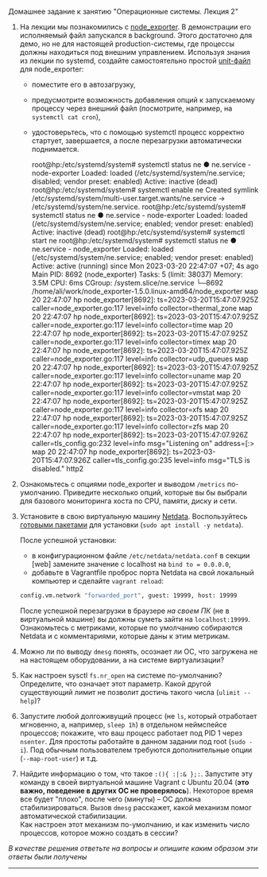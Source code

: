Домашнее задание к занятию "Операционные системы. Лекция 2"


1. На лекции мы познакомились с [node_exporter](https://github.com/prometheus/node_exporter/releases). В демонстрации его исполняемый файл запускался в background. Этого достаточно для демо, но не для настоящей production-системы, где процессы должны находиться под внешним управлением. Используя знания из лекции по systemd, создайте самостоятельно простой [unit-файл](https://www.freedesktop.org/software/systemd/man/systemd.service.html) для node_exporter:

    * поместите его в автозагрузку,
    * предусмотрите возможность добавления опций к запускаемому процессу через внешний файл (посмотрите, например, на `systemctl cat cron`),
    * удостоверьтесь, что с помощью systemctl процесс корректно стартует, завершается, а после перезагрузки автоматически поднимается.

         
         root@hp:/etc/systemd/system# systemctl status ne
         ● ne.service - node-exporter
            Loaded: loaded (/etc/systemd/system/ne.service; disabled; vendor preset: enabled)
            Active: inactive (dead)
         root@hp:/etc/systemd/system# systemctl enable ne
         Created symlink /etc/systemd/system/multi-user.target.wants/ne.service → /etc/systemd/system/ne.service.
         root@hp:/etc/systemd/system# systemctl status ne
         ● ne.service - node-exporter
            Loaded: loaded (/etc/systemd/system/ne.service; enabled; vendor preset: enabled)
            Active: inactive (dead)
         root@hp:/etc/systemd/system# systemctl start ne
         root@hp:/etc/systemd/system# systemctl status ne
         ● ne.service - node_exporter
            Loaded: loaded (/etc/systemd/system/ne.service; enabled; vendor preset: enabled)
            Active: active (running) since Mon 2023-03-20 22:47:07 +07; 4s ago
            Main PID: 8692 (node_exporter)
               Tasks: 5 (limit: 38037)
            Memory: 3.5M
               CPU: 6ms
            CGroup: /system.slice/ne.service
                      └─8692 /home/ali/work/node_exporter-1.5.0.linux-amd64/node_exporter
      мар 20 22:47:07 hp node_exporter[8692]: ts=2023-03-20T15:47:07.925Z caller=node_exporter.go:117 level=info collector=thermal_zone
      мар 20 22:47:07 hp node_exporter[8692]: ts=2023-03-20T15:47:07.925Z caller=node_exporter.go:117 level=info collector=time
      мар 20 22:47:07 hp node_exporter[8692]: ts=2023-03-20T15:47:07.925Z caller=node_exporter.go:117 level=info collector=timex
      мар 20 22:47:07 hp node_exporter[8692]: ts=2023-03-20T15:47:07.925Z caller=node_exporter.go:117 level=info collector=udp_queues
      мар 20 22:47:07 hp node_exporter[8692]: ts=2023-03-20T15:47:07.925Z caller=node_exporter.go:117 level=info collector=uname
      мар 20 22:47:07 hp node_exporter[8692]: ts=2023-03-20T15:47:07.925Z caller=node_exporter.go:117 level=info collector=vmstat
      мар 20 22:47:07 hp node_exporter[8692]: ts=2023-03-20T15:47:07.925Z caller=node_exporter.go:117 level=info collector=xfs
      мар 20 22:47:07 hp node_exporter[8692]: ts=2023-03-20T15:47:07.925Z caller=node_exporter.go:117 level=info collector=zfs
      мар 20 22:47:07 hp node_exporter[8692]: ts=2023-03-20T15:47:07.926Z caller=tls_config.go:232 level=info msg="Listening on" address=[:>
      мар 20 22:47:07 hp node_exporter[8692]: ts=2023-03-20T15:47:07.926Z caller=tls_config.go:235 level=info msg="TLS is disabled." http2

2. Ознакомьтесь с опциями node_exporter и выводом `/metrics` по-умолчанию. Приведите несколько опций, которые вы бы выбрали для базового мониторинга хоста по CPU, памяти, диску и сети.

3. Установите в свою виртуальную машину [Netdata](https://github.com/netdata/netdata). Воспользуйтесь [готовыми пакетами](https://packagecloud.io/netdata/netdata/install) для установки (`sudo apt install -y netdata`). 
   
   После успешной установки:
    * в конфигурационном файле `/etc/netdata/netdata.conf` в секции [web] замените значение с localhost на `bind to = 0.0.0.0`,
    * добавьте в Vagrantfile проброс порта Netdata на свой локальный компьютер и сделайте `vagrant reload`:

    ```bash
    config.vm.network "forwarded_port", guest: 19999, host: 19999
    ```

    После успешной перезагрузки в браузере *на своем ПК* (не в виртуальной машине) вы должны суметь зайти на `localhost:19999`. Ознакомьтесь с метриками, которые по умолчанию собираются Netdata и с комментариями, которые даны к этим метрикам.

4. Можно ли по выводу `dmesg` понять, осознает ли ОС, что загружена не на настоящем оборудовании, а на системе виртуализации?

5. Как настроен sysctl `fs.nr_open` на системе по-умолчанию? Определите, что означает этот параметр. Какой другой существующий лимит не позволит достичь такого числа (`ulimit --help`)?

6. Запустите любой долгоживущий процесс (не `ls`, который отработает мгновенно, а, например, `sleep 1h`) в отдельном неймспейсе процессов; покажите, что ваш процесс работает под PID 1 через `nsenter`. Для простоты работайте в данном задании под root (`sudo -i`). Под обычным пользователем требуются дополнительные опции (`--map-root-user`) и т.д.

7. Найдите информацию о том, что такое `:(){ :|:& };:`. Запустите эту команду в своей виртуальной машине Vagrant с Ubuntu 20.04 (**это важно, поведение в других ОС не проверялось**). Некоторое время все будет "плохо", после чего (минуты) – ОС должна стабилизироваться. Вызов `dmesg` расскажет, какой механизм помог автоматической стабилизации.  
Как настроен этот механизм по-умолчанию, и как изменить число процессов, которое можно создать в сессии?

*В качестве решения ответьте на вопросы и опишите каким образом эти ответы были получены*

----


